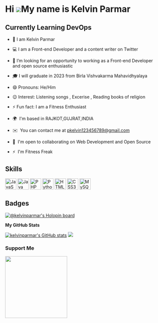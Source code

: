 Hi ![](https://user-images.githubusercontent.com/18350557/176309783-0785949b-9127-417c-8b55-ab5a4333674e.gif)My name is Kelvin Parmar
=====================================================================================================================================

Currently Learning DevOps
-----------------------------------------

* 👀 I am Kelvin Parmar 
* 💻 I am a Front-end Developer and a content writer on Twitter 
* 🤔 I’m looking for an opportunity to working as a Front-end Developer and open source enthusiastic 
* 🎓 I will graduate in 2023 from Birla Vishvakarma Mahavidhyalaya 
* 😄 Pronouns: He/Him 
* 😉 Interest: Listening songs , Excerise , Reading books of religion
* ⚡ Fun fact: I am a Fitness Enthusiast

* 🌍  I'm based in RAJKOT,GUJRAT,INDIA
* ✉️  You can contact me at [pkelvin123456789@gmail.com](mailto:pkelvin123456789@gmail.com)
* 🤝  I'm open to collaborating on Web Development and Open Source
* ⚡  I'm Fitness Freak

## Skills

<p align="left">
<a href="https://developer.mozilla.org/en-US/docs/Web/JavaScript" target="_blank" rel="noreferrer"><img src="https://raw.githubusercontent.com/danielcranney/readme-generator/main/public/icons/skills/javascript-colored.svg" width="36" height="36" alt="JavaScript" /></a>
<a href="https://www.oracle.com/java/" target="_blank" rel="noreferrer"><img src="https://raw.githubusercontent.com/danielcranney/readme-generator/main/public/icons/skills/java-colored.svg" width="36" height="36" alt="Java" /></a>
<a href="https://www.php.net/" target="_blank" rel="noreferrer"><img src="https://raw.githubusercontent.com/danielcranney/readme-generator/main/public/icons/skills/php-colored.svg" width="36" height="36" alt="PHP" /></a>
<a href="https://www.python.org/" target="_blank" rel="noreferrer"><img src="https://raw.githubusercontent.com/danielcranney/readme-generator/main/public/icons/skills/python-colored.svg" width="36" height="36" alt="Python" /></a>
<a href="https://developer.mozilla.org/en-US/docs/Glossary/HTML5" target="_blank" rel="noreferrer"><img src="https://raw.githubusercontent.com/danielcranney/readme-generator/main/public/icons/skills/html5-colored.svg" width="36" height="36" alt="HTML5" /></a>
<a href="https://www.w3.org/TR/CSS/#css" target="_blank" rel="noreferrer"><img src="https://raw.githubusercontent.com/danielcranney/readme-generator/main/public/icons/skills/css3-colored.svg" width="36" height="36" alt="CSS3" /></a>
<a href="https://www.mysql.com/" target="_blank" rel="noreferrer"><img src="https://raw.githubusercontent.com/danielcranney/readme-generator/main/public/icons/skills/mysql-colored.svg" width="36" height="36" alt="MySQL" /></a>
</p>





## Badges

[![@kelvinparmar's Holopin board](https://holopin.me/kelvinparmar)](https://holopin.io/@kelvinparmar)



<b>My GitHub Stats</b>

<a href="http://www.github.com/kelvinparmar"><img src="https://github-readme-stats.vercel.app/api?username=kelvinparmar&show_icons=true&hide=&count_private=true&title_color=0891b2&text_color=ffffff&icon_color=0891b2&bg_color=000000&hide_border=true&show_icons=true" alt="kelvinparmar's GitHub stats" /></a>
<a href="http://www.github.com/kelvinparmar"><img src="https://github-readme-streak-stats.herokuapp.com/?user=kelvinparmar&stroke=ffffff&background=000000&ring=0891b2&fire=0891b2&currStreakNum=ffffff&currStreakLabel=0891b2&sideNums=ffffff&sideLabels=ffffff&dates=ffffff&hide_border=true" /></a>

### Support Me

<a href="https://www.buymeacoffee.com/pkelvin123g"><img src="https://cdn.buymeacoffee.com/buttons/v2/default-yellow.png" width="200" /></a>
